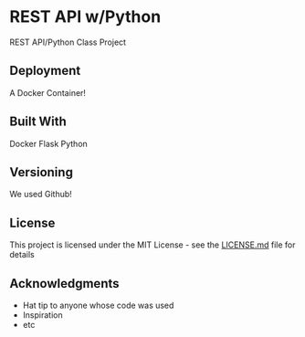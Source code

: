 # REST API w/Python

REST API/Python Class Project

## Deployment
A Docker Container!

## Built With

Docker
Flask
Python

## Versioning

We used Github!

## License

This project is licensed under the MIT License - see the [LICENSE.md](https://github.com/DK1515/REST_API_Project_4/blob/master/LICENSE) file for details

## Acknowledgments

* Hat tip to anyone whose code was used
* Inspiration
* etc
